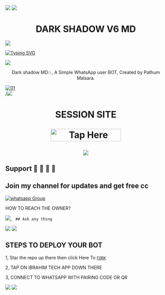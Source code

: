 <a><img src='https://i.imgur.com/LyHic3i.gif'/></a>
<a><img src='https://i.imgur.com/LyHic3i.gif'/></a>
 <h1 align="center"> DARK SHADOW V6 MD </h1>


<a><img src='https://i.imgur.com/LyHic3i.gif'/></a>
      
[![Typing SVG](https://readme-typing-svg.herokuapp.com?font=Rockstar-ExtraBold&color=blue&lines=𝘿𝘼𝙍𝙆+𝙎𝙃𝘼𝘿𝙊𝙒+𝘾𝙍𝙀𝘼𝙏𝙀𝘿+𝘽𝙔+𝙋𝘼𝙏𝙃𝙐𝙈+𝙈𝘼𝙇𝙎𝘼𝙍𝘼)](https://git.io/typing-svg)

<a><img src='https://i.imgur.com/LyHic3i.gif'/></a>
 
<p align="center"> Dark shadow MD💥, A Simple WhatsApp user BOT, Created by Pathum Malsara.
</p>
<p align="center">


  <a href="https://ibb.co/N6NMDtn"><img src="https://telegra.ph/file/1ece2e0281513c05d20ee.jpg" alt="01" border="0" /></a>                     
<a>/<img src='https://i.imgur.com/LyHic3i.gif'/></a>
 <h1 align="center">  SESSION SITE 

</p>

<a href="https://session47-01797522ebe4.herokuapp.com/"><img title="Tap Here Open Session Site" src="https://img.shields.io/badge/GET SESSION -h?color=red&style=for-the-badge&logo=msi" width="220" height="38.45"/></a></p>

<a><img src='https://i.imgur.com/LyHic3i.gif'/></a>
## Support 🧧 🧧 🧧 🧧
## Join my channel for updates and get free cc
<a href="chanel" target="_blank">
    <img alt="whatsapp Group" src="https://img.shields.io/badge/ Whatsapp Support Channel -25D366?style=for-the-badge&logo=whatsapp&logoColor=white" />
  </a>
</p>


HOW TO REACH THE OWNER? 
 
   
   <a href="https://wa.me/message/74F2PC4JA4F3P1">
    <img src="https://img.shields.io/badge/WhatsApp-25D366?style=for-the-badge&logo=whatsapp&logoColor=white" />
  </a>&nbsp;&nbsp;
   <a

    ## Ask any thing
<a><img src='https://i.imgur.com/LyHic3i.gif'/></a>
<a><img src='https://i.imgur.com/LyHic3i.gif'/></a>

## STEPS TO DEPLOY YOUR BOT


1, Star the repo up there then click Here To  [`FORK`](https://github.com/ibrahimaitech/BMW-MD/fork)

2, TAP ON IBRAHIM TECH APP DOWN THERE



3, CONNECT TO WHATSAPP WITH PAIRING CODE OR QR


<a><img src='https://i.imgur.com/LyHic3i.gif'/></a>
<a><img src='https://i.imgur.com/LyHic3i.gif'/></a>
